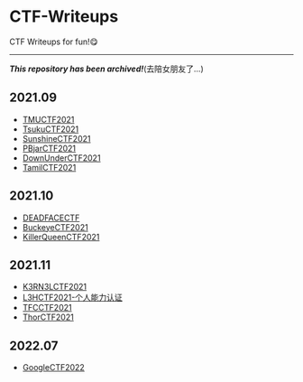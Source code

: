 # CTF-Writeups
CTF Writeups for fun!😋

---
***This repository has been archived!***(去陪女朋友了...)

## 2021.09

- [TMUCTF2021](./TMUCTF2021)
- [TsukuCTF2021](./TsukuCTF2021)
- [SunshineCTF2021](./SunshineCTF2021)
- [PBjarCTF2021](./PBjarCTF2021)
- [DownUnderCTF2021](./DownUnderCTF2021)
- [TamilCTF2021](./TamilCTF2021)

## 2021.10
- [DEADFACECTF](./DEADFACECTF)
- [BuckeyeCTF2021](./BuckeyeCTF2021)
- [KillerQueenCTF2021](./KillerQueenCTF2021)

## 2021.11

- [K3RN3LCTF2021](./K3RN3LCTF2021)
- [L3HCTF2021-个人能力认证](./L3HCTF2021-个人能力认证)
- [TFCCTF2021](./TFCCTF2021)
- [ThorCTF2021](./ThorCTF2021)

## 2022.07
- [GoogleCTF2022](./GoogleCTF2022)

